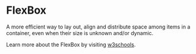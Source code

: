 # FlexBox
A more efficient way to lay out, align and distribute space among items in a container, even when their size is unknown and/or dynamic.

Learn more about the FlexBox by visiting [w3schools](https://www.w3schools.com/css/css3_flexbox.asp).


